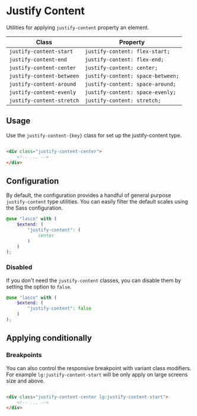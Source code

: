 # Justify Content

Utilities for applying `justify-content` property an element.

| Class                     | Property                          |
|---------------------------|-----------------------------------|
| `justify-content-start`   | `justify-content: flex-start;`    |
| `justify-content-end`     | `justify-content: flex-end;`      |
| `justify-content-center`  | `justify-content: center;`        |
| `justify-content-between` | `justify-content: space-between;` |
| `justify-content-around`  | `justify-content: space-around;`  |
| `justify-content-evenly`  | `justify-content: space-evenly;`  |
| `justify-content-stretch` | `justify-content: stretch;`       |

## Usage

Use the `justify-content-{key}` class for set up the justify-content type.

```html

<div class="justify-content-center">
    <!-- ... -->
</div>
```

## Configuration

By default, the configuration provides a handful of general purpose `justify-content` type utilities. You can easily
filter the default scales using the Sass configuration.

```scss
@use "lasco" with (
    $extend: (
        "justify-content": (
            center
        )
    )
);
```

### Disabled

If you don't need the `justify-content` classes, you can disable them by setting the option to `false`.

```scss
@use "lasco" with (
    $extend: (
        "justify-content": false
    )
);
```

## Applying conditionally

### Breakpoints

You can also control the responsive breakpoint with variant class modifiers. For example `lg:justify-content-start` will
be only apply on large screens size and above.

```html

<div class="justify-content-center lg:justify-content-start">
    <!-- ... -->
</div>
```
